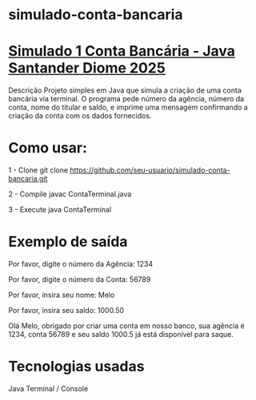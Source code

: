 # simulado-conta-bancaria


# <ins>Simulado 1 Conta Bancária - Java Santander Diome 2025</ins>
Descrição
Projeto simples em Java que simula a criação de uma conta bancária via terminal. O programa pede número da agência, número da conta, nome do titular e saldo, e imprime uma mensagem confirmando a criação da conta com os dados fornecidos.

# Como usar:
1 - Clone
git clone https://github.com/seu-usuario/simulado-conta-bancaria.git

2 - Compile
javac ContaTerminal.java

3 - Execute
java ContaTerminal

# Exemplo de saída
Por favor, digite o número da Agência:
1234

Por favor, digite o número da Conta:
56789

Por favor, insira seu nome:
Melo

Por favor, insira seu saldo:
1000.50

Olá Melo, obrigado por criar uma conta em nosso banco, sua agência é 1234, conta 56789 e seu saldo 1000.5 já está disponível para saque.

# Tecnologias usadas
Java
Terminal / Console


